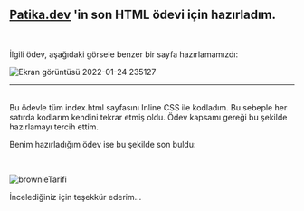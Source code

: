 
## <a href="https://www.patika.dev/" src="link" target="_blank">Patika.dev</a>  'in son HTML ödevi için hazırladım.
<br>

İlgili ödev, aşağıdaki görsele benzer bir sayfa hazırlamamızdı:

![Ekran görüntüsü 2022-01-24 235127](https://user-images.githubusercontent.com/72344293/150862749-0f24db87-19d7-46f7-9695-4baded951e71.png)


<hr> <br>
Bu ödevle tüm index.html sayfasını Inline CSS ile kodladım.
Bu sebeple her satırda kodlarım kendini tekrar etmiş oldu.
Ödev kapsamı gereği bu şekilde hazırlamayı tercih ettim. 

Benim hazırladığım ödev ise bu şekilde son buldu: 

<br>


![brownieTarifi](https://user-images.githubusercontent.com/72344293/150860975-8cb91592-7aaf-45b0-a7e6-66c1ecdb2eae.png)

İncelediğiniz için teşekkür ederim...
